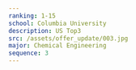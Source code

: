 ```yaml
---
ranking: 1-15
school: Columbia University
description: US Top3
src: /assets/offer_update/003.jpg
major: Chemical Engineering
sequence: 3
---
```


